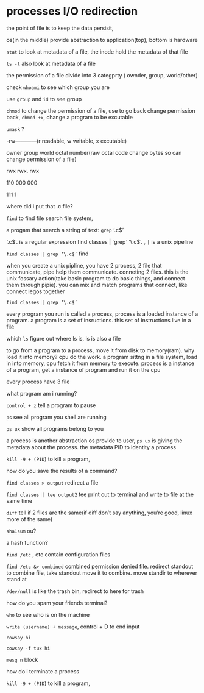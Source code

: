 # processes I/O redirection

the point of file is to keep the data persisit,

os(in the middle) provide abstraction to application(top), bottom is hardware

`stat` to look at metadata of a file, the inode hold the metadata of that file

`ls -l` also look at metadata of a file

the permission of a file divide into 3 categprty ( ownder, group, world/other)

check `whoami` to see which group you are

use `group` and `id` to see group

`chmod` to change the permission of a file, use to go back change permission back, `chmod +x`, change a program to be excutable

`umask` ?

-rw————(r readable, w writable, x excutable)

owner   group   world      octal number(raw octal code change bytes so can change permission of a file)

rwx         rwx.    rwx

110         000   000

111          1

where did i put that .c file?

`find` to find file search file system, 

a progam that search a string of text: `grep` ‘\.c$’

 ‘\.c$’. is a regular expression find classes | `grep` ‘\.c$’.  , `|` is a unix pipeline

`find classes | grep ‘\.c$’` find 

when you create a unix pipline, you have 2 process, 2 file that communicate, pipe help them communicate. conneting 2 files. this is the unix fossary action(take basic program to do basic things, and connect them through pipie). you can mix and match programs that connect, like connect legos together

`find classes | grep ‘\.c$’` 

every program you run is called a process, process is a loaded instance of a program. a program is a set of insructions. this set of instructions live in a file

which `ls` figure out where ls is, ls is also a file

to go from a program to a process, move it from disk to memory(ram). why load it into memory? cpu do the work. a program sittng in a file system, load in into memory, cpu fetch it from memory to execute. process is a instance of a program, get a instance of program and run it on the cpu

every process have 3 file

what program am i running?

`control + z` tell a program to pause

`ps` see all program you shell are running 

`ps ux` show all programs belong to you

a process is another abstraction os provide to user, `ps ux` is giving the metadata about the process. the metadata PID to identity a process

`kill -9 + (PID`) to kill a program, 

how do you save the results of a command?

`find classes > output` redirect a file

`find classes | tee output2` tee print out to terminal and write to file at the same time

`diff` tell if 2 files are the same(if diff don’t say anything, you’re good, linux more of the same)

`sha1sum` ou?

a hash function?

`find /etc` , etc contain configuration files

`find /etc &> combined`  combined permission denied file. redirect standout to combine file, take standout move it to combine. move standir to wherever stand at

`/dev/null` is like the trash bin, redirect to here for trash

how do you spam your friends terminal?

`who` to see who is on the machine

`write (username) + message`, control + D to end input

`cowsay hi`

`cowsay -f tux hi`

`mesg n` block

how do i terminate a process

`kill -9 + (PID`) to kill a program,